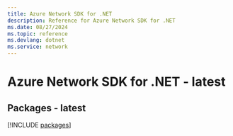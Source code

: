 ```yaml
---
title: Azure Network SDK for .NET
description: Reference for Azure Network SDK for .NET
ms.date: 08/27/2024
ms.topic: reference
ms.devlang: dotnet
ms.service: network
---
```

# Azure Network SDK for .NET - latest
## Packages - latest
[!INCLUDE [packages](network-index.md)]